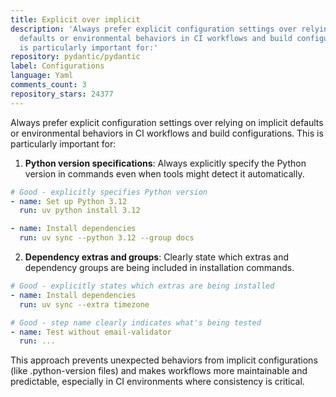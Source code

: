 ```yaml
---
title: Explicit over implicit
description: 'Always prefer explicit configuration settings over relying on implicit
  defaults or environmental behaviors in CI workflows and build configurations. This
  is particularly important for:'
repository: pydantic/pydantic
label: Configurations
language: Yaml
comments_count: 3
repository_stars: 24377
---
```


Always prefer explicit configuration settings over relying on implicit defaults or environmental behaviors in CI workflows and build configurations. This is particularly important for:

1. **Python version specifications**: Always explicitly specify the Python version in commands even when tools might detect it automatically.

```yaml
# Good - explicitly specifies Python version
- name: Set up Python 3.12
  run: uv python install 3.12

- name: Install dependencies
  run: uv sync --python 3.12 --group docs
```

2. **Dependency extras and groups**: Clearly state which extras and dependency groups are being included in installation commands.

```yaml
# Good - explicitly states which extras are being installed
- name: Install dependencies
  run: uv sync --extra timezone

# Good - step name clearly indicates what's being tested
- name: Test without email-validator
  run: ...
```

This approach prevents unexpected behaviors from implicit configurations (like .python-version files) and makes workflows more maintainable and predictable, especially in CI environments where consistency is critical.